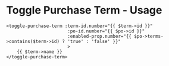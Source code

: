 # Toggle Purchase Term - Usage

	<toggle-purchase-term :term-id.number="{{ $term->id }}"
						   :po-id.number="{{ $po->id }}"
						   :enabled-prop.number="{{ $po->terms->contains($term->id) ? 'true' : 'false' }}"
						   >
		{{ $term->name }}
	</toggle-purchase-term>
